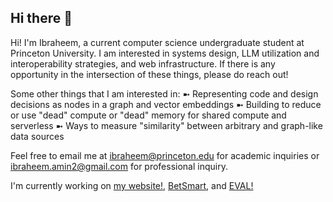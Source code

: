 ## Hi there 👋

Hi! I'm Ibraheem, a current computer science undergraduate student at Princeton University. I am interested in systems design, LLM utilization and interoperability strategies, and web infrastructure. If there is any opportunity in the intersection of these things, please do reach out!

Some other things that I am interested in:
➼ Representing code and design decisions as nodes in a graph and vector embeddings
➼ Building to reduce or use "dead" compute or "dead" memory for shared compute and serverless
➼ Ways to measure "similarity" between arbitrary and graph-like data sources

Feel free to email me at ibraheem@princeton.edu for academic inquiries or ibraheem.amin2@gmail.com for professional inquiry.


I'm currently working on [my website!](https://ibraheemamin.dev), [BetSmart](https://www.betsmart.co/), and [EVAL!](https://evalgaming.com)
